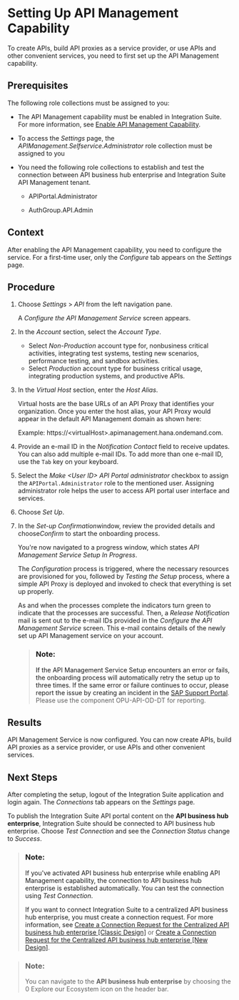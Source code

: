 <!-- loiof34e86cafb274d4bbef725a610ed225d -->

<link rel="stylesheet" type="text/css" href="../css/sap-icons.css"/>

# Setting Up API Management Capability

To create APIs, build API proxies as a service provider, or use APIs and other convenient services, you need to first set up the API Management capability.



<a name="loiof34e86cafb274d4bbef725a610ed225d__prereq_cgz_q4r_b1c"/>

## Prerequisites

The following role collections must be assigned to you:

-   The API Management capability must be enabled in Integration Suite. For more information, see [Enable API Management Capability](../enable-api-management-capability-f6eb433.md).

-   To access the *Settings* page, the *APIManagement.Selfservice.Administrator* role collection must be assigned to you

-   You need the following role collections to establish and test the connection between API business hub enterprise and Integration Suite API Management tenant.

    -   APIPortal.Administrator

    -   AuthGroup.API.Admin





<a name="loiof34e86cafb274d4bbef725a610ed225d__context_zzc_psj_ltb"/>

## Context

After enabling the API Management capability, you need to configure the service. For a first-time user, only the *Configure* tab appears on the *Settings* page.



## Procedure

1.  Choose *Settings* \> *API* from the left navigation pane.

    A *Configure the API Management Service* screen appears.

2.  In the *Account* section, select the *Account Type*.

    -   Select *Non-Production* account type for, nonbusiness critical activities, integrating test systems, testing new scenarios, performance testing, and sandbox activities.
    -   Select *Production* account type for business critical usage, integrating production systems, and productive APIs.

3.  In the *Virtual Host* section, enter the *Host Alias*.

    Virtual hosts are the base URLs of an API Proxy that identifies your organization. Once you enter the host alias, your API Proxy would appear in the default API Management domain as shown here:

    Example: https://<virtualHost\>.apimanagement.hana.ondemand.com.

4.  Provide an e-mail ID in the *Notification Contact* field to receive updates. You can also add multiple e-mail IDs. To add more than one e-mail ID, use the `Tab` key on your keyboard.

5.  Select the *Make <User ID\> API Portal administrator* checkbox to assign the `APIPortal.Administrator` role to the mentioned user. Assigning administrator role helps the user to access API portal user interface and services.

6.  Choose *Set Up*.

7.  In the *Set-up Confirmation*window, review the provided details and choose*Confirm* to start the onboarding process.

    You're now navigated to a progress window, which states *API Management Service Setup In Progress*.

    The *Configuration* process is triggered, where the necessary resources are provisioned for you, followed by *Testing the Setup* process, where a simple API Proxy is deployed and invoked to check that everything is set up properly.

    As and when the processes complete the indicators turn green to indicate that the processes are successful. Then, a *Release Notification* mail is sent out to the e-mail IDs provided in the *Configure the API Management Service* screen. This e-mail contains details of the newly set up API Management service on your account.

    > ### Note:  
    > If the API Management Service Setup encounters an error or fails, the onboarding process will automatically retry the setup up to three times. If the same error or failure continues to occur, please report the issue by creating an incident in the [SAP Support Portal](https://support.sap.com/en/index.html). Please use the component OPU-API-OD-DT for reporting.




<a name="loiof34e86cafb274d4bbef725a610ed225d__result_f22_2qj_ltb"/>

## Results

API Management Service is now configured. You can now create APIs, build API proxies as a service provider, or use APIs and other convenient services.



<a name="loiof34e86cafb274d4bbef725a610ed225d__postreq_u4y_l3k_ltb"/>

## Next Steps

After completing the setup, logout of the Integration Suite application and login again. The *Connections* tab appears on the *Settings* page.

To publish the Integration Suite API portal content on the **API business hub enterprise**, Integration Suite should be connected to API business hub enterprise. Choose *Test Connection* and see the *Connection Status* change to *Success*.

> ### Note:  
> If you've activated API business hub enterprise while enabling API Management capability, the connection to API business hub enterprise is established automatically. You can test the connection using *Test Connection*.
> 
> If you want to connect Integration Suite to a centralized API business hub enterprise, you must create a connection request. For more information, see [Create a Connection Request for the Centralized API business hub enterprise \[Classic Design\]](create-a-connection-request-for-the-centralized-api-business-hub-enterprise-classic-desig-02f7877.md) or [Create a Connection Request for the Centralized API business hub enterprise \[New Design\]](create-a-connection-request-for-the-centralized-api-business-hub-enterprise-new-design-c7bda8c.md).

> ### Note:  
> You can navigate to the **API business hub enterprise** by choosing the <span class="SAP-icons-V5"></span> Explore our Ecosystem icon on the header bar.

